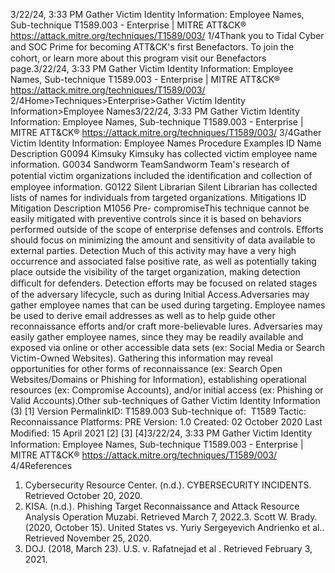 3/22/24, 3:33 PM Gather Victim Identity Information: Employee Names, Sub-technique T1589.003 - Enterprise | MITRE ATT&CK®
https://attack.mitre.org/techniques/T1589/003/ 1/4Thank you to Tidal Cyber and SOC Prime for becoming ATT&CK's ﬁrst Benefactors. To join the cohort, or learn more about this program visit our
Benefactors page.3/22/24, 3:33 PM Gather Victim Identity Information: Employee Names, Sub-technique T1589.003 - Enterprise | MITRE ATT&CK®
https://attack.mitre.org/techniques/T1589/003/ 2/4Home>Techniques>Enterprise>Gather Victim Identity Information>Employee Names3/22/24, 3:33 PM Gather Victim Identity Information: Employee Names, Sub-technique T1589.003 - Enterprise | MITRE ATT&CK®
https://attack.mitre.org/techniques/T1589/003/ 3/4Gather Victim Identity Information: Employee Names
Procedure Examples
ID Name Description
G0094 Kimsuky Kimsuky has collected victim employee name information.
G0034 Sandworm
TeamSandworm Team's research of potential victim organizations included the identiﬁcation and collection of
employee information.
G0122 Silent Librarian Silent Librarian has collected lists of names for individuals from targeted organizations.
Mitigations
ID Mitigation Description
M1056 Pre-
compromiseThis technique cannot be easily mitigated with preventive controls since it is based on behaviors performed
outside of the scope of enterprise defenses and controls. Efforts should focus on minimizing the amount
and sensitivity of data available to external parties.
Detection
Much of this activity may have a very high occurrence and associated false positive rate, as well as potentially taking place outside the
visibility of the target organization, making detection diﬃcult for defenders.
Detection efforts may be focused on related stages of the adversary lifecycle, such as during Initial Access.Adversaries may gather employee names that can be used during targeting. Employee names be used to derive email addresses as well as
to help guide other reconnaissance efforts and/or craft more-believable lures.
Adversaries may easily gather employee names, since they may be readily available and exposed via online or other accessible data sets (ex:
Social Media or Search Victim-Owned Websites). Gathering this information may reveal opportunities for other forms of reconnaissance
(ex: Search Open Websites/Domains or Phishing for Information), establishing operational resources (ex: Compromise Accounts), and/or
initial access (ex: Phishing or Valid Accounts).Other sub-techniques of Gather Victim Identity Information (3)
[1]
Version PermalinkID: T1589.003
Sub-technique of:  T1589
 
Tactic: Reconnaissance
 
Platforms: PRE
Version: 1.0
Created: 02 October 2020
Last Modiﬁed: 15 April 2021
[2]
[3]
[4]3/22/24, 3:33 PM Gather Victim Identity Information: Employee Names, Sub-technique T1589.003 - Enterprise | MITRE ATT&CK®
https://attack.mitre.org/techniques/T1589/003/ 4/4References
1. Cybersecurity Resource Center. (n.d.). CYBERSECURITY
INCIDENTS. Retrieved October 20, 2020.
2. KISA. (n.d.). Phishing Target Reconnaissance and Attack
Resource Analysis Operation Muzabi. Retrieved March 7,
2022.3. Scott W. Brady. (2020, October 15). United States vs. Yuriy
Sergeyevich Andrienko et al.. Retrieved November 25, 2020.
4. DOJ. (2018, March 23). U.S. v. Rafatnejad et al . Retrieved
February 3, 2021.
